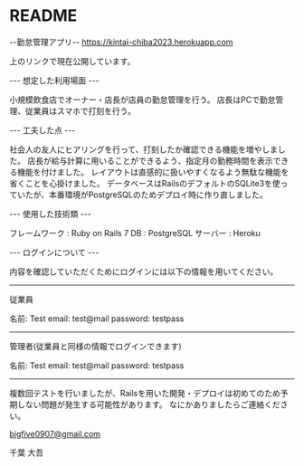 # README
--勤怠管理アプリ--
https://kintai-chiba2023.herokuapp.com

上のリンクで現在公開しています。


--- 想定した利用場面 ---

小規模飲食店でオーナー・店長が店員の勤怠管理を行う。
店長はPCで勤怠管理、従業員はスマホで打刻を行う。

--- 工夫した点 ---

社会人の友人にヒアリングを行って、打刻したか確認できる機能を増やしました。
店長が給与計算に用いることができるよう、指定月の勤務時間を表示できる機能を付けました。
レイアウトは直感的に扱いやすくなるよう無駄な機能を省くことを心掛けました。
データベースはRailsのデフォルトのSQLite3を使っていたが、本番環境がPostgreSQLのためデプロイ時に作り直しました。

--- 使用した技術類 ---

フレームワーク : Ruby on Rails 7
DB : PostgreSQL
サーバー : Heroku 



--- ログインについて ---

内容を確認していただくためにログインには以下の情報を用いてください。

--------------------------------------------------------------
従業員

名前: Test
email: test@mail
password: testpass

--------------------------------------------------------------
管理者(従業員と同様の情報でログインできます)

名前: Test
email: test@mail
password: testpass

--------------------------------------------------------------

複数回テストを行いましたが、Railsを用いた開発・デプロイは初めてのため予期しない問題が発生する可能性があります。
なにかありましたらご連絡ください。


bigfive0907@gmail.com

千葉 大吾
